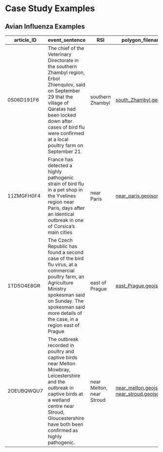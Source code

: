 # Case Study Examples 

## Avian Influenza Examples

article_ID | event_sentence |RSI | polygon_filename | comments |
--- | --- | --- | --- |--- |
0S06D191F6 | The chief of the Veterinary Directorate in the southern Zhambyl region, Erbol Zhienqulov, said on September 29 that the village of Qaratas had been locked down after cases of bird flu were confirmed at a local poultry farm on September 21.  | southern Zhambyl | [south_Zhambyl.geojson](geojson/south_Zhambyl.geojson) |
11ZMGFH0F4 | France has detected a highly pathogenic strain of bird flu in a pet shop in the Yvelines region near Paris, days after an identical outbreak in one of Corsica’s main cities  | near Paris | [near_paris.geojson](geojson/near_Paris.geojson) |
1TD5O4E8GR | The Czech Republic has found a second case of the bird flu virus, at a commercial poultry farm, an Agriculture Ministry spokesman said on Sunday. The spokesman said more details of the case, in a region east of Prague  | east of Prague | [east_Prague.geojson](geojson/east_prague.geojson) |
2OEUBQWQU7 | The outbreak recorded in poultry and captive birds near Melton Mowbray, Leicestershire and the outbreak in captive birds at a wetland centre near Stroud, Gloucestershire have both been confirmed as highly pathogenic.  | near Melton, near Stroud | [near_melton.geojson](geojson/near_Melton.geojson) , [near_stroud.geojson](geojson/near_Stroud.geojson) |


